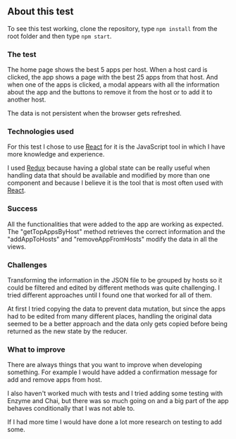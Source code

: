 ## About this test

To see this test working, clone the repository, type `npm install` from the root folder and then type `npm start`.

### The test

The home page shows the best 5 apps per host. When a host card is clicked, the app shows a page with the best 25 apps from that host. And when one of the apps is clicked, a modal appears with all the information about the app and the buttons to remove it from the host or to add it to another host.

The data is not persistent when the browser gets refreshed.

### Technologies used

For this test I chose to use [React](https://reactjs.org/) for it is the JavaScript tool in which I have more knowledge and experience.

I used [Redux](https://redux.js.org/) because having a global state can be really useful when handling data that should be available and modified by more than one component and because I believe it is the tool that is most often used with [React](https://reactjs.org/).

### Success

All the functionalities that were added to the app are working as expected. The "getTopAppsByHost" method retrieves the correct information and the "addAppToHosts" and "removeAppFromHosts" modify the data in all the views.

### Challenges

Transforming the information in the JSON file to be grouped by hosts so it could be filtered and edited by different methods was quite challenging. I tried different approaches until I found one that worked for all of them.

At first I tried copying the data to prevent data mutation, but since the apps had to be edited from many different places, handling the original data seemed to be a better approach and the data only gets copied before being returned as the new state by the reducer.

### What to improve

There are always things that you want to improve when developing something. For example I would have added a confirmation message for add and remove apps from host.
 
I also haven't worked much with tests and I tried adding some testing with Enzyme and Chai, but there was so much going on and a big part of the app behaves conditionally that I was not able to.
 
If I had more time I would have done a lot more research on testing to add some.
